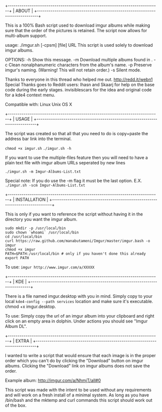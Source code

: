+------------------------------------------------------------------------------+
|                                     ABOUT                                    |
+------------------------------------------------------------------------------+

This is a 100% Bash script used to download imgur albums while making sure that
the order of the pictures is retained. The script now allows for multi-album
support.

  usage: ./imgur.sh [-cpsm] [file] URL
  This script is used solely to download imgur albums.

  OPTIONS:
    -h        Show this message.
    -m <File> Download multiple albums found in <File>.
    -c        Clean nonalphanumeric characters from the album's name.
    -p        Preserve imgur's naming. (Warning! This will not retain order.)
    -s        Silent mode.

Thanks to everyone in this thread who helped me out.
http://redd.it/webn1
Special Thanks goes to Reddit users:
  Ihasn and Skaarj for help on the base code during the early stages.
  invisiblescars for the idea and original code for a kde4 context menu.

Compatible with:
  Linux
  Unix
  OS X

+------------------------------------------------------------------------------+
|                                     USAGE                                    |
+------------------------------------------------------------------------------+

The script was created so that all that you need to do is copy+paste the address
bar link into the terminal.

`chmod +x imgur.sh`
`./imgur.sh -h`

If you want to use the multiple-files feature then you will need to have a plain
text file with imgur album URLs seperated by new lines

`./imgur.sh -m Imgur-Albums-List.txt`

Special note: If you do use the -m flag it must be the last option.
E.X. `./imgur.sh -scm Imgur-Albums-List.txt`

+------------------------------------------------------------------------------+
|                                INSTALLATION                                  |
+------------------------------------------------------------------------------+

This is only if you want to reference the script without having it in the
directory you want the imgur album.

    sudo mkdir -p /usr/local/bin 
    sudo chown `whoami` /usr/local/bin
    cd /usr/local/bin
    curl https://raw.github.com/manabutameni/Imgur/master/imgur.bash -o imgur
    chmod +x imgur
    PATH=$PATH:/usr/local/bin # only if you haven't done this already
    export PATH

To use:
`imgur http://www.imgur.com/a/XXXXX`

+------------------------------------------------------------------------------+
|                                     KDE                                      |
+------------------------------------------------------------------------------+

There is a file named imgur.desktop with you in mind. Simply copy to your local
`kde4-config --path services` location and make sure it's executable. chmod +x
imgur.desktop.

To use: Simply copy the url of an imgur album into your clipboard and right
click on an empty area in dolphin. Under actions you should see "Imgur Album
DL".

+------------------------------------------------------------------------------+
|                                   EXTRA                                      |
+------------------------------------------------------------------------------+

I wanted to write a script that would ensure that each image is in the proper
order which you can't do by clicking the "Download" button on imgur albums.
Clicking the "Download" link on imgur albums does not save the order.

Example album: http://imgur.com/a/NhmjT/all#0

This script was made with the intent to be used without any requirements and
will work on a fresh install of a minimal system. As long as you have /bin/bash
and the mktemp and curl commands this script should work out of the box.
